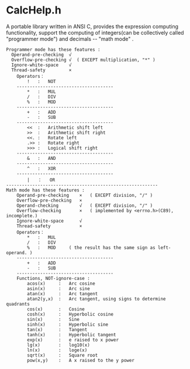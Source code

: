 # CalcHelp.h
A portable library written in ANSI C, provides the expression computing functionality, support the computing of integers(can be collectively called "programmer mode") and decimals -- "math mode" .



	Programmer mode has these features :
      Operand-pre-checking  √	
      Overflow-pre-checking √  ( EXCEPT multiplication, "*" )
      Ignore-white-space    √
      Thread-safety	        ×
		Operators：	
			!	:	NOT
		-------------------------------------
			*	:	MUL
			/	:	DIV
			%	:	MOD
		-------------------------------------
			+	:	ADD
			-	:	SUB
		-------------------------------------
			<<	:	Arithmetic shift left
			>>	:	Arithmetic shift right
			<<.	:	Rotate left
			.>>	:	Rotate right
			>>>	:	Logical shift right
		-------------------------------------
			&	:	AND
		-------------------------------------
			^	:	XOR
		-------------------------------------
			|	：	OR
	----------------------------------------------------------
	Math mode has these features :
		Operand-pre-checking	×	( EXCEPT division, "/" )
		Overflow-pre-checking	×  
		Operand-checking        √	( EXCEPT division, "/" )
		Overflow-checking       ×	( implemented by <errno.h>(C89), incomplete.)
		Ignore-white-space      √
		Thread-safety           ×
		Operators：
			*	:	MUL
			/	:	DIV
			%	:	MOD		( the result has the same sign as left-operand. )
		-------------------------------------
			+	:	ADD
			-	:	SUB
		-------------------------------------
		Functions, NOT-ignore-case :
			acos(x)		:	Arc cosine
			asin(x)		:	Arc sine
			atan(x)		:	Arc tangent
			atan2(y,x)	:	Arc tangent, using signs to determine quadrants
			cos(x)		:	Cosine
			cosh(x)		:	Hyperbolic cosine
			sin(x)		:	Sine
			sinh(x)		:	Hyperbolic sine
			tan(x)		:	Tangent
			tanh(x)		:	Hyperbolic tangent
			exp(x)		:	e raised to x power
			lg(x)		:	log10(x)
			ln(x)		:	loge(x)
			sqrt(x)		:	Square root
			pow(x,y)	:	A x raised to the y power
